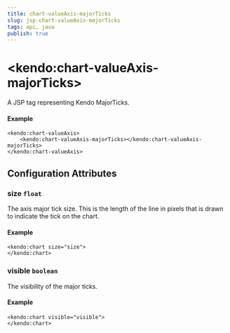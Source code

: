 ```yaml
---
title: chart-valueAxis-majorTicks
slug: jsp-chart-valueAxis-majorTicks
tags: api, java
publish: true
---
```


# \<kendo:chart-valueAxis-majorTicks\>
A JSP tag representing Kendo MajorTicks.

#### Example
    <kendo:chart-valueAxis>
        <kendo:chart-valueAxis-majorTicks></kendo:chart-valueAxis-majorTicks>
    </kendo:chart-valueAxis>


## Configuration Attributes


### size `float`

The axis major tick size. This is the length of the line in pixels that is drawn to indicate the tick on the chart.

#### Example
    <kendo:chart size="size">
    </kendo:chart>



### visible `boolean`

The visibility of the major ticks.

#### Example
    <kendo:chart visible="visible">
    </kendo:chart>


